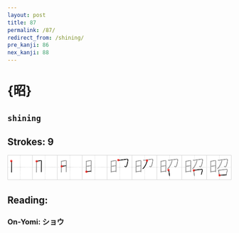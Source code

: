 ```yaml
---
layout: post
title: 87
permalink: /87/
redirect_from: /shining/
pre_kanji: 86
nex_kanji: 88
---
```


# {昭}

## `shining`

## Strokes: 9

<div class="stroke"><img src="../images/E698AD.png" /></div>

## Reading:

### On-Yomi: ショウ
